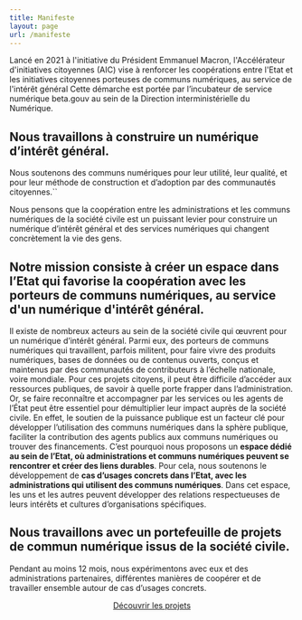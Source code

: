 ```yaml
---
title: Manifeste
layout: page
url: /manifeste
---
```

<div class="fr-grid-row fr-mb-3w">
    <div class="fr-col">
        <div id="callout-r8Qz0GQ8I-" class="fr-callout" data-fr-js-callout-actionee="true">
            <p class="fr-callout__text">Lancé en 2021 à l'initiative du Président Emmanuel Macron, l'Accélérateur d'initiatives citoyennes (AIC) vise à renforcer les coopérations entre l'Etat et les initiatives citoyennes porteuses de communs numériques, au service de l'intérêt général
Cette démarche est portée par l’incubateur de service numérique beta.gouv au sein de la Direction interministérielle du Numérique.</p>
        </div>
    </div>
</div>

## Nous travaillons à construire un numérique d’intérêt général. 
Nous soutenons des communs numériques pour leur utilité, leur qualité, et pour leur méthode de construction et d’adoption par des communautés citoyennes.``

Nous pensons que la coopération entre les administrations et les communs numériques de la société civile est un puissant levier pour construire un numérique d’intérêt général et des services numériques qui changent concrètement la vie des gens.

## Notre mission consiste à créer un espace dans l’Etat qui favorise la coopération avec les porteurs de communs numériques, au service d'un numérique d'intérêt général.
Il existe de nombreux acteurs au sein de la société civile qui œuvrent pour un numérique d’intérêt général. Parmi eux, des porteurs de communs numériques qui travaillent, parfois militent, pour faire vivre des produits numériques, bases de données ou de contenus ouverts, conçus et maintenus par des communautés de contributeurs à l’échelle nationale, voire mondiale.
Pour ces projets citoyens, il peut être difficile d’accéder aux ressources publiques, de savoir à quelle porte frapper dans l’administration. Or, se faire reconnaître et accompagner par les services ou les agents de l’État peut être essentiel pour démultiplier leur impact auprès de la société civile.
En effet, le soutien de la puissance publique est un facteur clé pour développer l’utilisation des communs numériques dans la sphère publique, faciliter la contribution des agents publics aux communs numériques ou trouver des financements.
C’est pourquoi nous proposons un **espace dédié au sein de l’Etat, où administrations et communs numériques peuvent se rencontrer et créer des liens durables**.
Pour cela, nous soutenons le développement de **cas d’usages concrets dans l’Etat, avec les administrations qui utilisent des communs numériques**. Dans cet espace, les uns et les autres peuvent développer des relations respectueuses de leurs intérêts et cultures d’organisations spécifiques.

## Nous travaillons avec un portefeuille de projets de commun numérique issus de la société civile. 

Pendant au moins 12 mois, nous expérimentons avec eux et des administrations partenaires, différentes manières de coopérer et de travailler ensemble autour de cas d’usages concrets. 

<center>
<a class="fr-btn" href="/#communs-laureat">
    Découvrir les projets
</a>
</center>